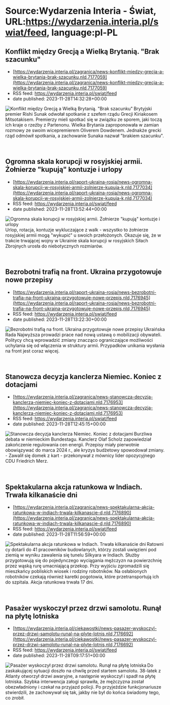 # Source:Wydarzenia Interia - Świat, URL:https://wydarzenia.interia.pl/swiat/feed, language:pl-PL

## Konflikt między Grecją a Wielką Brytanią. "Brak szacunku"
 - [https://wydarzenia.interia.pl/zagranica/news-konflikt-miedzy-grecja-a-wielka-brytania-brak-szacunku,nId,7177059](https://wydarzenia.interia.pl/zagranica/news-konflikt-miedzy-grecja-a-wielka-brytania-brak-szacunku,nId,7177059)
 - RSS feed: https://wydarzenia.interia.pl/swiat/feed
 - date published: 2023-11-28T14:32:28+00:00

<p><a href="https://wydarzenia.interia.pl/zagranica/news-konflikt-miedzy-grecja-a-wielka-brytania-brak-szacunku,nId,7177059"><img align="left" alt="Konflikt między Grecją a Wielką Brytanią. &quot;Brak szacunku&quot;" src="https://i.iplsc.com/konflikt-miedzy-grecja-a-wielka-brytania-brak-szacunku/000I3VXNNCOHC9AO-C321.jpg" /></a>Brytyjski premier Rishi Sunak odwołał spotkanie z szefem rządu Grecji Kiriakosem Mitsotakisem. Premierzy mieli spotkać się w związku ze sporem, jaki toczą ich kraje o rzeźby z Partenonu. Wielka Brytania zaproponowała w zamian rozmowy ze swoim wicepremierem Oliverem Dowdenem. Jednakże grecki rząd odmówił spotkania, a zachowanie Sunaka nazwał &quot;brakiem szacunku&quot;.  </p><br clear="all" />

## Ogromna skala korupcji w rosyjskiej armii. Żołnierze "kupują" kontuzje i urlopy
 - [https://wydarzenia.interia.pl/raport-ukraina-rosja/news-ogromna-skala-korupcji-w-rosyjskiej-armii-zolnierze-kupuja-k,nId,7177034](https://wydarzenia.interia.pl/raport-ukraina-rosja/news-ogromna-skala-korupcji-w-rosyjskiej-armii-zolnierze-kupuja-k,nId,7177034)
 - RSS feed: https://wydarzenia.interia.pl/swiat/feed
 - date published: 2023-11-28T13:52:44+00:00

<p><a href="https://wydarzenia.interia.pl/raport-ukraina-rosja/news-ogromna-skala-korupcji-w-rosyjskiej-armii-zolnierze-kupuja-k,nId,7177034"><img align="left" alt="Ogromna skala korupcji w rosyjskiej armii. Żołnierze &quot;kupują&quot; kontuzje i urlopy" src="https://i.iplsc.com/ogromna-skala-korupcji-w-rosyjskiej-armii-zolnierze-kupuja-k/000I3VLH9S8SA4MW-C321.jpg" /></a>Urlop, rotacja, kontuzje wykluczające z walk - wszystko to żołnierze rosyjskiej armii mogą &quot;wykupić&quot; u swoich przełożonych. Okazuje się, że w trakcie trwającej wojny w Ukrainie skala korupcji w rosyjskich Siłach Zbrojnych urosła do niebotycznych rozmiarów.</p><br clear="all" />

## Bezrobotni trafią na front. Ukraina przygotowuje nowe przepisy
 - [https://wydarzenia.interia.pl/raport-ukraina-rosja/news-bezrobotni-trafia-na-front-ukraina-przygotowuje-nowe-przepis,nId,7176945](https://wydarzenia.interia.pl/raport-ukraina-rosja/news-bezrobotni-trafia-na-front-ukraina-przygotowuje-nowe-przepis,nId,7176945)
 - RSS feed: https://wydarzenia.interia.pl/swiat/feed
 - date published: 2023-11-28T13:22:30+00:00

<p><a href="https://wydarzenia.interia.pl/raport-ukraina-rosja/news-bezrobotni-trafia-na-front-ukraina-przygotowuje-nowe-przepis,nId,7176945"><img align="left" alt="Bezrobotni trafią na front. Ukraina przygotowuje nowe przepisy" src="https://i.iplsc.com/bezrobotni-trafia-na-front-ukraina-przygotowuje-nowe-przepis/000I3S2TN3EU2QHB-C321.jpg" /></a>Ukraińska Rada Najwyższa prowadzi prace nad nową ustawą o mobilizacji obywateli. Politycy chcą wprowadzić zmiany znacząco ograniczające możliwości uchylania się od włączenia w struktury armii. Przypadków unikania wysłania na front jest coraz więcej.</p><br clear="all" />

## Stanowcza decyzja kanclerza Niemiec. Koniec z dotacjami
 - [https://wydarzenia.interia.pl/zagranica/news-stanowcza-decyzja-kanclerza-niemiec-koniec-z-dotacjami,nId,7176953](https://wydarzenia.interia.pl/zagranica/news-stanowcza-decyzja-kanclerza-niemiec-koniec-z-dotacjami,nId,7176953)
 - RSS feed: https://wydarzenia.interia.pl/swiat/feed
 - date published: 2023-11-28T12:45:15+00:00

<p><a href="https://wydarzenia.interia.pl/zagranica/news-stanowcza-decyzja-kanclerza-niemiec-koniec-z-dotacjami,nId,7176953"><img align="left" alt="Stanowcza decyzja kanclerza Niemiec. Koniec z dotacjami" src="https://i.iplsc.com/stanowcza-decyzja-kanclerza-niemiec-koniec-z-dotacjami/000I3S9L0S436KEA-C321.jpg" /></a>Burzliwa debata w niemieckim Bundestagu. Kanclerz Olaf Scholz zapowiedział zakończenie regulowania cen energii. Przepisy miały pierwotnie obowiązywać do marca 2024 r., ale kryzys budżetowy spowodował zmiany. - Zawalił się domek z kart - przekonywał z mównicy lider opozycyjnego CDU Friedrich Merz. </p><br clear="all" />

## Spektakularna akcja ratunkowa w Indiach. Trwała kilkanaście dni
 - [https://wydarzenia.interia.pl/zagranica/news-spektakularna-akcja-ratunkowa-w-indiach-trwala-kilkanascie-d,nId,7176890](https://wydarzenia.interia.pl/zagranica/news-spektakularna-akcja-ratunkowa-w-indiach-trwala-kilkanascie-d,nId,7176890)
 - RSS feed: https://wydarzenia.interia.pl/swiat/feed
 - date published: 2023-11-28T11:56:59+00:00

<p><a href="https://wydarzenia.interia.pl/zagranica/news-spektakularna-akcja-ratunkowa-w-indiach-trwala-kilkanascie-d,nId,7176890"><img align="left" alt="Spektakularna akcja ratunkowa w Indiach. Trwała kilkanaście dni" src="https://i.iplsc.com/spektakularna-akcja-ratunkowa-w-indiach-trwala-kilkanascie-d/000I3RXSUW1EWFFV-C321.jpg" /></a>Ratownicy dotarli do 41 pracowników budowlanych, którzy zostali uwięzieni pod ziemią w wyniku zawalenia się tunelu Silkyara w Indiach. Służby przygotowują się do pojedynczego wyciągania mężczyzn na powierzchnię przez wąską rurę umacniającą przekop. Przy wyjściu zgromadzili się mieszkańcy pobliskich wiosek i rodziny robotników. Na osłabionych robotników czekają również karetki pogotowia, które przetransportują ich do szpitala. Akcja ratunkowa trwała 17 dni. </p><br clear="all" />

## Pasażer wyskoczył przez drzwi samolotu. Runął na płytę lotniska
 - [https://wydarzenia.interia.pl/ciekawostki/news-pasazer-wyskoczyl-przez-drzwi-samolotu-runal-na-plyte-lotnis,nId,7176692](https://wydarzenia.interia.pl/ciekawostki/news-pasazer-wyskoczyl-przez-drzwi-samolotu-runal-na-plyte-lotnis,nId,7176692)
 - RSS feed: https://wydarzenia.interia.pl/swiat/feed
 - date published: 2023-11-28T09:17:51+00:00

<p><a href="https://wydarzenia.interia.pl/ciekawostki/news-pasazer-wyskoczyl-przez-drzwi-samolotu-runal-na-plyte-lotnis,nId,7176692"><img align="left" alt="Pasażer wyskoczył przez drzwi samolotu. Runął na płytę lotniska" src="https://i.iplsc.com/pasazer-wyskoczyl-przez-drzwi-samolotu-runal-na-plyte-lotnis/000I3P7W36ML4UX5-C321.jpg" /></a>Do zaskakującej sytuacji doszło na chwilę przed startem samolotu. 38-latek z Atlanty otworzył drzwi awaryjne, a następnie wyskoczył i spadł na płytę lotniska. Szybka interwencja załogi sprawiła, że mężczyzna został obezwładniony i czekał na przyjazd policji. Po przyjeździe funkcjonariusze stwierdzili, że zachowywał się tak, jakby nie był do końca świadomy tego, co zrobił. </p><br clear="all" />

